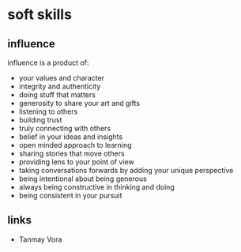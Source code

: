 # soft skills


## influence

influence is a product of:
* your values and character
* integrity and authenticity
* doing stuff that matters
* generosity to share your art and gifts
* listening to others
* building trust
* truly connecting with others
* belief in your ideas and insights
* open minded approach to learning
* sharing stories that move others
* providing lens to your point of view
* taking conversations forwards by adding your unique perspective
* being intentional about being generous
* always being constructive in thinking and doing
* being consistent in your pursuit

## links
* Tanmay Vora
